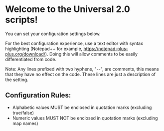 # Welcome to the Universal 2.0 scripts!
You can set your configuration settings below.

For the best configuration experience, use a text editor with
syntax highlighting (Notepad++ for example, https://notepad-plus-plus.org/download/).
Doing this will allow comments to be easily differentiated from code.

Note: Any lines prefixed with two hyphens, "--", are comments,
      this means that they have no effect on the code. These lines
      are just a description of the setting.

## Configuration Rules:
- Alphabetic values MUST be enclosed in quotation marks (excluding true/false)
- Numeric values MUST NOT be enclosed in quotation marks (excluding map names)
